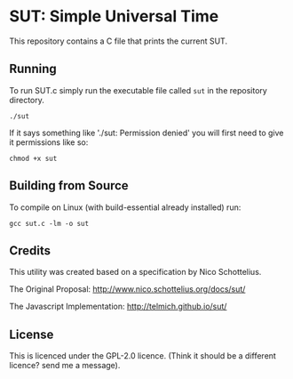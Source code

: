 SUT: Simple Universal Time
==========================

This repository contains a C file that prints the current SUT.


Running
-------

To run SUT.c simply run the executable file called `sut` in the repository directory.

```
./sut
```

If it says something like './sut: Permission denied' you will first need to give it permissions like so:

```
chmod +x sut
```

Building from Source
--------------------

To compile on Linux (with build-essential already installed) run: 

```
gcc sut.c -lm -o sut
```

Credits
-------

This utility was created based on a specification by Nico Schottelius.

The Original Proposal: http://www.nico.schottelius.org/docs/sut/

The Javascript Implementation: http://telmich.github.io/sut/

License
-------
This is licenced under the GPL-2.0 licence. (Think it should be a different licence? send me a message).